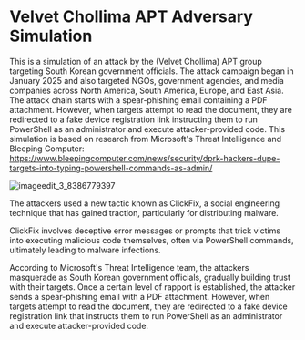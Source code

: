 # Velvet Chollima APT Adversary Simulation

This is a simulation of an attack by the (Velvet Chollima) APT group targeting South Korean government officials. The attack campaign began in January 2025 and also targeted NGOs, government agencies, and media companies across North America, South America, Europe, and East Asia. The attack chain starts with a spear-phishing email containing a PDF attachment. However, when targets attempt to read the document, they are redirected to a fake device registration link instructing them to run PowerShell as an administrator and execute attacker-provided code. This simulation is based on research from Microsoft's Threat Intelligence and Bleeping Computer: https://www.bleepingcomputer.com/news/security/dprk-hackers-dupe-targets-into-typing-powershell-commands-as-admin/

![imageedit_3_8386779397](https://github.com/user-attachments/assets/91dc82bd-27cf-4edc-a35a-a3b6cc87d909)

The attackers used a new tactic known as ClickFix, a social engineering technique that has gained traction, particularly for distributing malware.

ClickFix involves deceptive error messages or prompts that trick victims into executing malicious code themselves, often via PowerShell commands, ultimately leading to malware infections.

According to Microsoft's Threat Intelligence team, the attackers masquerade as South Korean government officials, gradually building trust with their targets. Once a certain level of rapport is established, the attacker sends a spear-phishing email with a PDF attachment. However, when targets attempt to read the document, they are redirected to a fake device registration link that instructs them to run PowerShell as an administrator and execute attacker-provided code.
